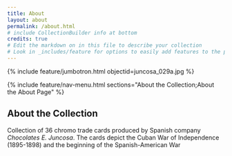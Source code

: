 ```yaml
---
title: About
layout: about
permalink: /about.html
# include CollectionBuilder info at bottom
credits: true
# Edit the markdown on in this file to describe your collection
# Look in _includes/feature for options to easily add features to the page
---
```


{% include feature/jumbotron.html objectid=juncosa_029a.jpg %}

{% include feature/nav-menu.html sections="About the Collection;About the About Page" %}

## About the Collection
Collection of 36 chromo trade cards  produced by Spanish company *Chocolates E. Juncosa*. The cards depict the Cuban War of Independence (1895-1898) and the beginning of the Spanish-American War
